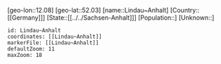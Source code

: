 ﻿---
location: [52.03,12.08]
mapzoom: [7,12] 
mapmarker: city 
type: City
tags:
- geo/City


SpocWebEntityId: 32023
isDeleted: false
confidential: public

---
[geo-lon::12.08]
[geo-lat::52.03]
[name::Lindau~Anhalt]
[Country::[[Germany]]]
[State::[[../../Sachsen-Anhalt]]]
[Population::]
[Unknown::]


```leaflet
id: Lindau~Anhalt
coordinates: [[Lindau~Anhalt]]
markerFile: [[Lindau~Anhalt]]
defaultZoom: 11 
maxZoom: 18
```
